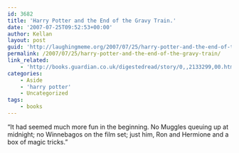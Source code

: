 ```yaml
---
id: 3682
title: 'Harry Potter and the End of the Gravy Train.'
date: '2007-07-25T09:52:53+00:00'
author: Kellan
layout: post
guid: 'http://laughingmeme.org/2007/07/25/harry-potter-and-the-end-of-the-gravy-train/'
permalink: /2007/07/25/harry-potter-and-the-end-of-the-gravy-train/
link_related:
    - 'http://books.guardian.co.uk/digestedread/story/0,,2133299,00.html'
categories:
    - Aside
    - 'harry potter'
    - Uncategorized
tags:
    - books
---
```


“It had seemed much more fun in the beginning. No Muggles queuing up at midnight; no Winnebagos on the film set; just him, Ron and Hermione and a box of magic tricks.”